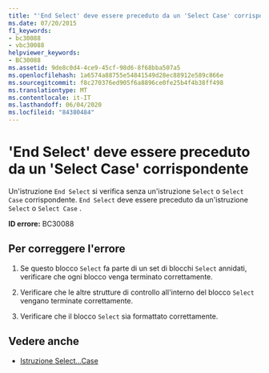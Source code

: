 ```yaml
---
title: "'End Select' deve essere preceduto da un 'Select Case' corrispondente"
ms.date: 07/20/2015
f1_keywords:
- bc30088
- vbc30088
helpviewer_keywords:
- BC30088
ms.assetid: 9de8c0d4-4ce9-45cf-98d6-8f68bba507a5
ms.openlocfilehash: 1a6574a88755e54841549d28ec88912e589c866e
ms.sourcegitcommit: f8c270376ed905f6a8896ce0fe25b4f4b38ff498
ms.translationtype: MT
ms.contentlocale: it-IT
ms.lasthandoff: 06/04/2020
ms.locfileid: "84380484"
---
```

# <a name="end-select-must-be-preceded-by-a-matching-select-case"></a>'End Select' deve essere preceduto da un 'Select Case' corrispondente
Un'istruzione `End Select` si verifica senza un'istruzione `Select` o `Select Case` corrispondente. `End Select` deve essere preceduto da un'istruzione `Select` o `Select Case` .  
  
 **ID errore:** BC30088  
  
## <a name="to-correct-this-error"></a>Per correggere l'errore  
  
1. Se questo blocco `Select` fa parte di un set di blocchi `Select` annidati, verificare che ogni blocco venga terminato correttamente.  
  
2. Verificare che le altre strutture di controllo all'interno del blocco `Select` vengano terminate correttamente.  
  
3. Verificare che il blocco `Select` sia formattato correttamente.  
  
## <a name="see-also"></a>Vedere anche

- [Istruzione Select...Case](../language-reference/statements/select-case-statement.md)
